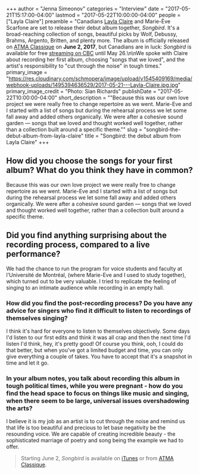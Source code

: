 +++
author = "Jenna Simeonov"
categories = "Interview"
date = "2017-05-21T15:17:00-04:00"
lastmod = "2017-05-22T10:00:00-04:00"
people = ["Layla Claire"]
preamble = "Canadians [Layla Claire](/scene/people/layla-claire/) and Marie-Ève Scarfone are set to release their debut album together, *Songbird*. It's a broad-reaching collection of songs, beautiful picks by Wolf, Debussy, Brahms, Argento, Britten, and plenty more. The album is officially released on [ATMA Classique](https://www.atmaclassique.com/en/albums/albuminfo.aspx?albumid=1586) on **June 2, 2017**, but Canadians are in luck: *Songbird* is available for free [streaming on CBC](http://www.cbcmusic.ca/first-plays/335/layla-claire-songbird-marie-eve-scarfone-cbc-music) until May 26.\n\nWe spoke with Claire about recording her first album, choosing \"songs that we loved\", and the artist's responsibility to \"cut through the noise\" in tough times."
primary_image = "https://res.cloudinary.com/schmopera/image/upload/v1545409169/media/webhook-uploads/1495394636529/2017-05-21---Layla-Claire.jpg.jpg"
primary_image_credit = "Photo: Sian Richards"
publishDate = "2017-05-22T10:00:00-04:00"
short_description = "&quot;Because this was our own love project we were really free to change repertoire as we went. Marie-Eve and I started with a list of songs but during the rehearsal process we let some fall away and added others organically. We were after a cohesive sound garden — songs that we loved and thought worked well together, rather than a collection built around a specific theme.&quot;"
slug = "songbird-the-debut-album-from-layla-claire"
title = "Songbird: the debut album from Layla Claire"
+++

## How did you choose the songs for your first album? What do you think they have in common?

Because this was our own love project we were really free to change repertoire as we went. Marie-Eve and I started with a list of songs but during the rehearsal process we let some fall away and added others organically. We were after a cohesive sound garden — songs that we loved and thought worked well together, rather than a collection built around a specific theme.

## Did you find anything surprising about the recording process, compared to a live performance?

We had the chance to run the program for voice students and faculty at l'Université de Montréal, (where Marie-Eve and I used to study together), which turned out to be very valuable. I tried to replicate the feeling of singing to an intimate audience while recording in an empty hall.

### How did you find the post-recording process? Do you have any advice for singers who find it difficult to listen to recordings of themselves singing?

I think it's hard for everyone to listen to themselves objectively. Some days I'd listen to our first edits and think it was all crap and then the next time I'd listen I'd think, hey, it's pretty good! Of course you think, ooh, I could do that better, but when you've got a limited budget and time, you can only give everything a couple of takes. You have to accept that it's a snapshot in time and let it go.

### In your album notes, you talk about recording this album in tough political times, while you were pregnant - how do you find the head space to focus on things like music and singing, when there seem to be large, universal issues overshadowing the arts?

I believe it is my job as an artist is to cut through the noise and remind us that life is too beautiful and precious to let base negativity be the resounding voice. We are capable of creating incredible beauty - the sophisticated marriage of poetry and song being the example we had to offer.

>Starting June 2, *Songbird* is available on [iTunes](https://itunes.apple.com/us/album/songbird/id1236322073) or from [ATMA Classique](https://www.atmaclassique.com/en/albums/albuminfo.aspx?albumid=1586).
